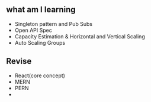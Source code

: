 ## what am I learning
- Singleton pattern and Pub Subs
- Open API Spec
- Capacity Estimation & Horizontal and Vertical Scaling
- Auto Scaling Groups


## Revise
- React(core concept)
- MERN
- PERN
- 

